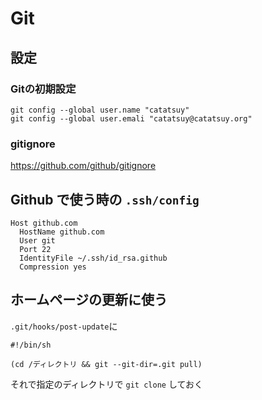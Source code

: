 # Git

## 設定

### Gitの初期設定

    git config --global user.name "catatsuy"
    git config --global user.emali "catatsuy@catatsuy.org"

### gitignore

https://github.com/github/gitignore

## Github で使う時の `.ssh/config`

    Host github.com
      HostName github.com
      User git
      Port 22
      IdentityFile ~/.ssh/id_rsa.github
      Compression yes

## ホームページの更新に使う

`.git/hooks/post-update`に

    #!/bin/sh

    (cd /ディレクトリ && git --git-dir=.git pull)

それで指定のディレクトリで `git clone` しておく
